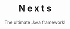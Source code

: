 <h1 align="center">N e x t s</h1>
<p style="color: #555;" align="center">The ultimate Java framework!</p>


